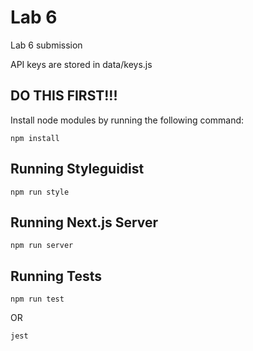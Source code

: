 # Lab 6
Lab 6 submission

API keys are stored in data/keys.js

## DO THIS FIRST!!!
Install node modules by running the following command:

```shell
npm install
```

## Running Styleguidist

```shell
npm run style
```

## Running Next.js Server

```shell
npm run server
```

## Running Tests

```shell
npm run test
```
OR
```shell
jest
```
